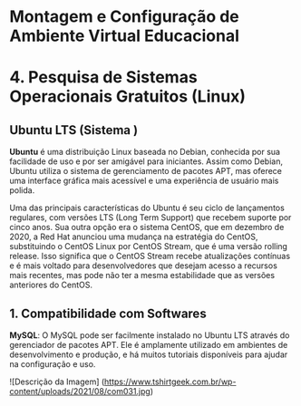 # Montagem e Configuração de Ambiente Virtual Educacional



# 4. Pesquisa de Sistemas Operacionais Gratuitos (Linux)

 ## Ubuntu LTS (Sistema )
 **Ubuntu** é uma distribuição Linux baseada no Debian, conhecida por sua facilidade de uso e por ser amigável para iniciantes. Assim como Debian, Ubuntu utiliza o sistema de gerenciamento de pacotes APT, mas oferece uma interface gráfica mais acessível e uma experiência de usuário mais polida.
 
 Uma das principais características do Ubuntu é seu ciclo de lançamentos regulares, com versões LTS (Long Term Support) que recebem suporte por cinco anos.
Sua outra opção era o sistema  CentOS, que em dezembro de 2020, a Red Hat anunciou uma mudança na estratégia do CentOS, substituindo o CentOS Linux por CentOS Stream, que é uma versão rolling release. Isso significa que o CentOS Stream recebe atualizações contínuas e é mais voltado para desenvolvedores que desejam acesso a recursos mais recentes, mas pode não ter a mesma estabilidade que as versões anteriores do CentOS.

 ## 1. Compatibilidade com Softwares
 **MySQL**: O MySQL pode ser facilmente instalado no Ubuntu LTS através do gerenciador de pacotes APT. Ele é amplamente utilizado em ambientes de desenvolvimento e produção, e há muitos tutoriais disponíveis para ajudar na configuração e uso.  
 
 ![Descrição da Imagem] (https://www.tshirtgeek.com.br/wp-content/uploads/2021/08/com031.jpg)

 
 



